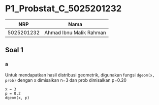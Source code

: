 # P1_Probstat_C_5025201232
|NRP|Nama|
|--------------|--------------|
|5025201232|Ahmad Ibnu Malik Rahman|

## Soal 1
### a
Untuk mendapatkan hasil distribusi geometrik, digunakan fungsi `dgeom(x, prob)` dengan x dimisalkan n=3 dan prob dimisalkan p=0.20 
```
x = 3
p = 0.2
dgeom(x, p)
```
